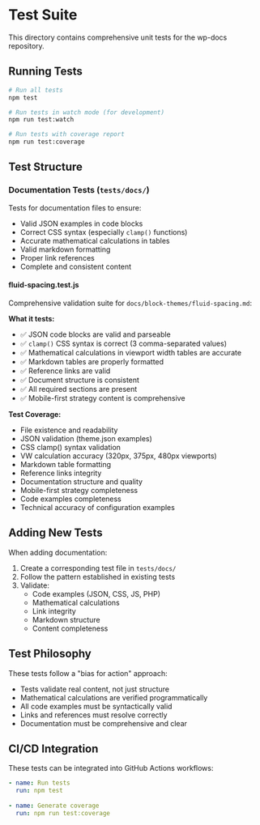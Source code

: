 # Test Suite

This directory contains comprehensive unit tests for the wp-docs repository.

## Running Tests

```bash
# Run all tests
npm test

# Run tests in watch mode (for development)
npm run test:watch

# Run tests with coverage report
npm run test:coverage
```

## Test Structure

### Documentation Tests (`tests/docs/`)

Tests for documentation files to ensure:
- Valid JSON examples in code blocks
- Correct CSS syntax (especially `clamp()` functions)
- Accurate mathematical calculations in tables
- Valid markdown formatting
- Proper link references
- Complete and consistent content

#### fluid-spacing.test.js

Comprehensive validation suite for `docs/block-themes/fluid-spacing.md`:

**What it tests:**
- ✅ JSON code blocks are valid and parseable
- ✅ `clamp()` CSS syntax is correct (3 comma-separated values)
- ✅ Mathematical calculations in viewport width tables are accurate
- ✅ Markdown tables are properly formatted
- ✅ Reference links are valid
- ✅ Document structure is consistent
- ✅ All required sections are present
- ✅ Mobile-first strategy content is comprehensive

**Test Coverage:**
- File existence and readability
- JSON validation (theme.json examples)
- CSS clamp() syntax validation
- VW calculation accuracy (320px, 375px, 480px viewports)
- Markdown table formatting
- Reference links integrity
- Documentation structure and quality
- Mobile-first strategy completeness
- Code examples completeness
- Technical accuracy of configuration examples

## Adding New Tests

When adding documentation:
1. Create a corresponding test file in `tests/docs/`
2. Follow the pattern established in existing tests
3. Validate:
   - Code examples (JSON, CSS, JS, PHP)
   - Mathematical calculations
   - Link integrity
   - Markdown structure
   - Content completeness

## Test Philosophy

These tests follow a "bias for action" approach:
- Tests validate real content, not just structure
- Mathematical calculations are verified programmatically
- All code examples must be syntactically valid
- Links and references must resolve correctly
- Documentation must be comprehensive and clear

## CI/CD Integration

These tests can be integrated into GitHub Actions workflows:

```yaml
- name: Run tests
  run: npm test
  
- name: Generate coverage
  run: npm run test:coverage
```